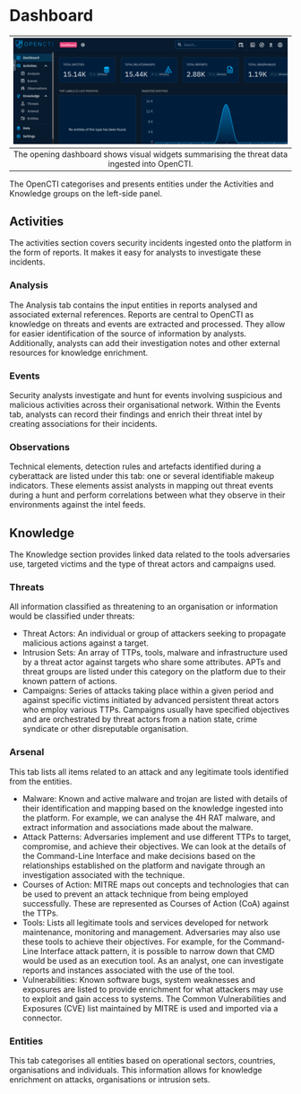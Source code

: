 # Dashboard

| ![OpenCTI architecture](../../_static/images/opencti.png)
|:--:|
| The opening dashboard shows visual widgets summarising the threat data ingested into OpenCTI. |

The OpenCTI categorises and presents entities under the Activities and Knowledge groups on the left-side panel. 

## Activities

The activities section covers security incidents ingested onto the platform in the form of reports. It makes it easy for 
analysts to investigate these incidents. 

### Analysis

The Analysis tab contains the input entities in reports analysed and associated external references. Reports are 
central to OpenCTI as knowledge on threats and events are extracted and processed. They allow for easier identification 
of the source of information by analysts. Additionally, analysts can add their investigation notes and other external 
resources for knowledge enrichment. 

### Events

Security analysts investigate and hunt for events involving suspicious and malicious activities across their 
organisational network. Within the Events tab, analysts can record their findings and enrich their threat intel by 
creating associations for their incidents.

### Observations

Technical elements, detection rules and artefacts identified during a cyberattack are listed under this tab: one or 
several identifiable makeup indicators. These elements assist analysts in mapping out threat events during a hunt and 
perform correlations between what they observe in their environments against the intel feeds.

## Knowledge

The Knowledge section provides linked data related to the tools adversaries use, targeted victims and the type of 
threat actors and campaigns used.

### Threats

All information classified as threatening to an organisation or information would be classified under threats:

* Threat Actors: An individual or group of attackers seeking to propagate malicious actions against a target.
* Intrusion Sets: An array of TTPs, tools, malware and infrastructure used by a threat actor against targets who 
share some attributes. APTs and threat groups are listed under this category on the platform due to their known 
pattern of actions.
* Campaigns: Series of attacks taking place within a given period and against specific victims initiated by advanced 
persistent threat actors who employ various TTPs. Campaigns usually have specified objectives and are orchestrated 
by threat actors from a nation state, crime syndicate or other disreputable organisation.

### Arsenal

This tab lists all items related to an attack and any legitimate tools identified from the entities.

* Malware: Known and active malware and trojan are listed with details of their identification and mapping based on 
the knowledge ingested into the platform. For example, we can analyse the 4H RAT malware, and extract information and 
associations made about the malware.
* Attack Patterns: Adversaries implement and use different TTPs to target, compromise, and achieve their objectives. 
We can look at the details of the Command-Line Interface and make decisions based on the relationships established on 
the platform and navigate through an investigation associated with the technique.
* Courses of Action: MITRE maps out concepts and technologies that can be used to prevent an attack technique from 
being employed successfully. These are represented as Courses of Action (CoA) against the TTPs.
* Tools: Lists all legitimate tools and services developed for network maintenance, monitoring and management. 
Adversaries may also use these tools to achieve their objectives. For example, for the Command-Line Interface attack 
pattern, it is possible to narrow down that CMD would be used as an execution tool. As an analyst, one can 
investigate reports and instances associated with the use of the tool.
* Vulnerabilities: Known software bugs, system weaknesses and exposures are listed to provide enrichment for what 
attackers may use to exploit and gain access to systems. The Common Vulnerabilities and Exposures (CVE) list 
maintained by MITRE is used and imported via a connector.

### Entities

This tab categorises all entities based on operational sectors, countries, organisations and individuals. This 
information allows for knowledge enrichment on attacks, organisations or intrusion sets.

